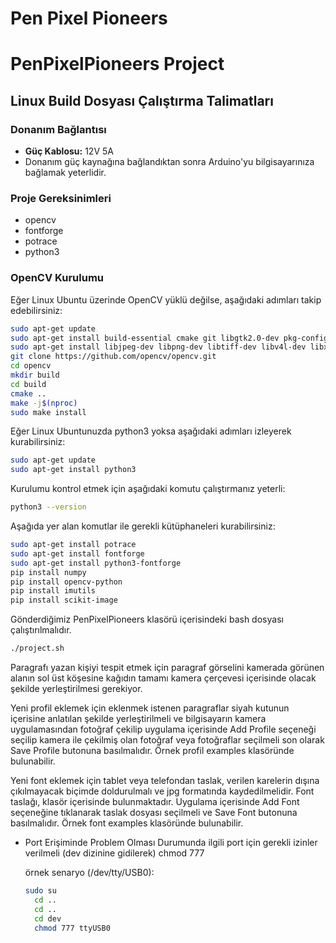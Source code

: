 # Pen Pixel Pioneers

# PenPixelPioneers Project

## Linux Build Dosyası Çalıştırma Talimatları

### Donanım Bağlantısı

- **Güç Kablosu:** 12V 5A
- Donanım güç kaynağına bağlandıktan sonra Arduino'yu bilgisayarınıza bağlamak yeterlidir.

### Proje Gereksinimleri

- opencv
- fontforge
- potrace
- python3

### OpenCV Kurulumu

Eğer Linux Ubuntu üzerinde OpenCV yüklü değilse, aşağıdaki adımları takip edebilirsiniz:

```bash
sudo apt-get update
sudo apt-get install build-essential cmake git libgtk2.0-dev pkg-config libavcodec-dev libavformat-dev libswscale-dev
sudo apt-get install libjpeg-dev libpng-dev libtiff-dev libv4l-dev libxvidcore-dev libx264-dev libatlas-base-dev gfortran
git clone https://github.com/opencv/opencv.git
cd opencv
mkdir build
cd build
cmake ..
make -j$(nproc)
sudo make install
```
Eğer Linux Ubuntunuzda python3 yoksa aşağıdaki adımları izleyerek kurabilirsiniz:

```bash
sudo apt-get update
sudo apt-get install python3
```
Kurulumu kontrol etmek için aşağıdaki komutu çalıştırmanız yeterli:
```bash
python3 --version
```

Aşağıda yer alan komutlar ile gerekli kütüphaneleri kurabilirsiniz:

```bash
sudo apt-get install potrace
sudo apt-get install fontforge
sudo apt-get install python3-fontforge
pip install numpy
pip install opencv-python
pip install imutils
pip install scikit-image
```

Gönderdiğimiz PenPixelPioneers klasörü içerisindeki bash dosyası çalıştırılmalıdır.

```bash
./project.sh
```

Paragrafı yazan kişiyi tespit etmek için paragraf görselini kamerada görünen alanın sol üst köşesine kağıdın tamamı kamera çerçevesi içerisinde olacak şekilde yerleştirilmesi gerekiyor.

Yeni profil eklemek için eklenmek istenen paragraflar siyah kutunun içerisine anlatılan şekilde yerleştirilmeli ve bilgisayarın kamera uygulamasından fotoğraf çekilip uygulama içerisinde Add Profile seçeneği seçilip kamera ile çekilmiş olan fotoğraf veya fotoğraflar seçilmeli son olarak Save Profile butonuna basılmalıdır. Örnek profil examples klasöründe bulunabilir. 

Yeni font eklemek için tablet veya telefondan taslak, verilen karelerin dışına çıkılmayacak biçimde doldurulmalı ve jpg formatında kaydedilmelidir. Font taslağı, klasör içerisinde bulunmaktadır. Uygulama içerisinde Add Font seçeneğine tıklanarak taslak dosyası seçilmeli ve Save Font butonuna basılmalıdır. Örnek font examples klasöründe bulunabilir. 


- Port Erişiminde Problem Olması Durumunda ilgili port için gerekli izinler verilmeli (dev dizinine gidilerek)
	chmod 777 <port>

	örnek senaryo (/dev/tty/USB0):
  ```bash
  sudo su
	cd .. 
	cd ..
	cd dev
	chmod 777 ttyUSB0
  ```
